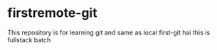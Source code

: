# firstremote-git
This repository is for learning git and same as local first-git
hai this is fullstack batch
